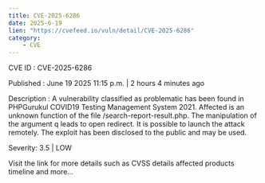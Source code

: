 ```yaml
---
title: CVE-2025-6286
date: 2025-6-19
lien: "https://cvefeed.io/vuln/detail/CVE-2025-6286"
category:
    - CVE
---
```


CVE ID : CVE-2025-6286

Published :  June 19
2025
11:15 p.m. | 2 hours
4 minutes ago

Description : A vulnerability classified as problematic has been found in PHPGurukul COVID19 Testing Management System 2021. Affected is an unknown function of the file /search-report-result.php. The manipulation of the argument q leads to open redirect. It is possible to launch the attack remotely. The exploit has been disclosed to the public and may be used.

Severity: 3.5 | LOW

Visit the link for more details
such as CVSS details
affected products
timeline
and more...
